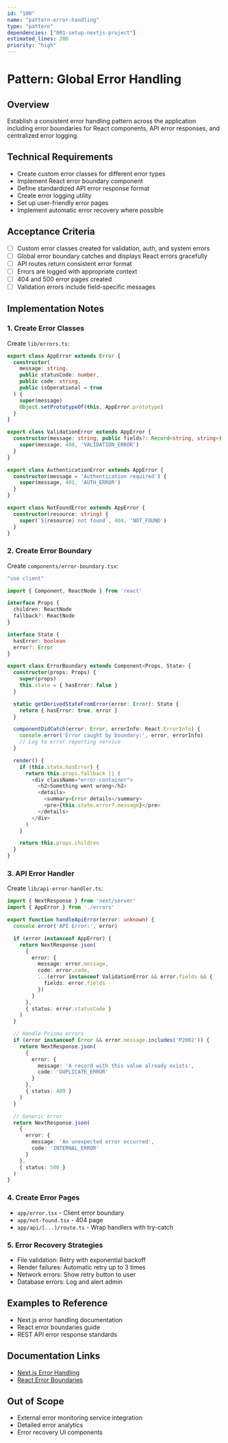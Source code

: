 ```yaml
---
id: "100"
name: "pattern-error-handling"
type: "pattern"
dependencies: ["001-setup-nextjs-project"]
estimated_lines: 200
priority: "high"
---
```


# Pattern: Global Error Handling

## Overview
Establish a consistent error handling pattern across the application including error boundaries for React components, API error responses, and centralized error logging.

## Technical Requirements
- Create custom error classes for different error types
- Implement React error boundary component
- Define standardized API error response format
- Create error logging utility
- Set up user-friendly error pages
- Implement automatic error recovery where possible

## Acceptance Criteria
- [ ] Custom error classes created for validation, auth, and system errors
- [ ] Global error boundary catches and displays React errors gracefully
- [ ] API routes return consistent error format
- [ ] Errors are logged with appropriate context
- [ ] 404 and 500 error pages created
- [ ] Validation errors include field-specific messages

## Implementation Notes

### 1. Create Error Classes
Create `lib/errors.ts`:
```typescript
export class AppError extends Error {
  constructor(
    message: string,
    public statusCode: number,
    public code: string,
    public isOperational = true
  ) {
    super(message)
    Object.setPrototypeOf(this, AppError.prototype)
  }
}

export class ValidationError extends AppError {
  constructor(message: string, public fields?: Record<string, string>) {
    super(message, 400, 'VALIDATION_ERROR')
  }
}

export class AuthenticationError extends AppError {
  constructor(message = 'Authentication required') {
    super(message, 401, 'AUTH_ERROR')
  }
}

export class NotFoundError extends AppError {
  constructor(resource: string) {
    super(`${resource} not found`, 404, 'NOT_FOUND')
  }
}
```

### 2. Create Error Boundary
Create `components/error-boundary.tsx`:
```typescript
"use client"

import { Component, ReactNode } from 'react'

interface Props {
  children: ReactNode
  fallback?: ReactNode
}

interface State {
  hasError: boolean
  error?: Error
}

export class ErrorBoundary extends Component<Props, State> {
  constructor(props: Props) {
    super(props)
    this.state = { hasError: false }
  }

  static getDerivedStateFromError(error: Error): State {
    return { hasError: true, error }
  }

  componentDidCatch(error: Error, errorInfo: React.ErrorInfo) {
    console.error('Error caught by boundary:', error, errorInfo)
    // Log to error reporting service
  }

  render() {
    if (this.state.hasError) {
      return this.props.fallback || (
        <div className="error-container">
          <h2>Something went wrong</h2>
          <details>
            <summary>Error details</summary>
            <pre>{this.state.error?.message}</pre>
          </details>
        </div>
      )
    }

    return this.props.children
  }
}
```

### 3. API Error Handler
Create `lib/api-error-handler.ts`:
```typescript
import { NextResponse } from 'next/server'
import { AppError } from './errors'

export function handleApiError(error: unknown) {
  console.error('API Error:', error)

  if (error instanceof AppError) {
    return NextResponse.json(
      {
        error: {
          message: error.message,
          code: error.code,
          ...(error instanceof ValidationError && error.fields && {
            fields: error.fields
          })
        }
      },
      { status: error.statusCode }
    )
  }

  // Handle Prisma errors
  if (error instanceof Error && error.message.includes('P2002')) {
    return NextResponse.json(
      {
        error: {
          message: 'A record with this value already exists',
          code: 'DUPLICATE_ERROR'
        }
      },
      { status: 409 }
    )
  }

  // Generic error
  return NextResponse.json(
    {
      error: {
        message: 'An unexpected error occurred',
        code: 'INTERNAL_ERROR'
      }
    },
    { status: 500 }
  )
}
```

### 4. Create Error Pages
- `app/error.tsx` - Client error boundary
- `app/not-found.tsx` - 404 page
- `app/api/[...]/route.ts` - Wrap handlers with try-catch

### 5. Error Recovery Strategies
- File validation: Retry with exponential backoff
- Render failures: Automatic retry up to 3 times
- Network errors: Show retry button to user
- Database errors: Log and alert admin

## Examples to Reference
- Next.js error handling documentation
- React error boundaries guide
- REST API error response standards

## Documentation Links
- [Next.js Error Handling](https://nextjs.org/docs/app/building-your-application/routing/error-handling)
- [React Error Boundaries](https://react.dev/reference/react/Component#catching-rendering-errors-with-an-error-boundary)

## Out of Scope
- External error monitoring service integration
- Detailed error analytics
- Error recovery UI components